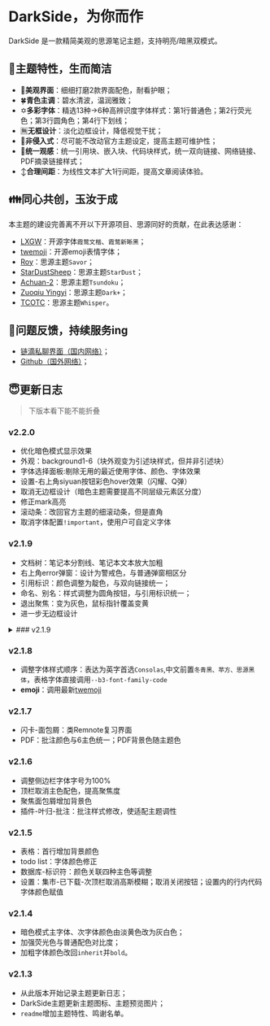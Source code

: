 # DarkSide，为你而作

DarkSide 是一款精简美观的思源笔记主题，支持明亮/暗黑双模式。

## 🥰主题特性，生而简洁
- 🎨**美观界面**：细细打磨2款界面配色，耐看护眼；
- 🍀**青色主调**：碧水清波，温润雅致；
- ✡**多彩字体**：精选13种→6种高辨识度字体样式：第1行普通色；第2行荧光色；第3行圆角色；第4行下划线；
- 🈚**无框设计**：淡化边框设计，降低视觉干扰；
- 🧵**非侵入式**：尽可能不改动官方主题设定，提高主题可维护性；
- 🔗**统一观感**：统一引用块、嵌入块、代码块样式，统一双向链接、网络链接、PDF摘录链接样式；
- ↕**合理间距**：为线性文本扩大1行间距，提高文章阅读体验。

## 👪同心共创，玉汝于成
本主题的建设完善离不开以下开源项目、思源同好的贡献，在此表达感谢：
- [LXGW](https://github.com/lxgw)：开源字体`霞鹜文楷`、`霞鹜新晰黑`；
- [twemoji](https://app.unpkg.com/twemoji-colr-font@15.0.3)：开源emoji表情字体；
- [Roy](https://github.com/royc01)：思源主题`Savor`；
- [StarDustSheep](https://github.com/StarDustSheep)：思源主题`StarDust`；
- [Achuan-2](https://github.com/Achuan-2)：思源主题`Tsundoku`；
- [Zuoqiu Yingyi](https://github.com/Zuoqiu-Yingyi)：思源主题`Dark+`；
- [TCOTC](https://github.com/TCOTC/Whisper)：思源主题`Whisper`。

## 🤔问题反馈，持续服务ing
- [链滴私聊界面（国内网络）](https://ld246.com/chats/PiChou)；
- [Github（国外网络）](https://github.com/pureTrue/siyuan-theme-darkside/issues)；


## 😇更新日志
> 下版本看下能不能折叠
### v2.2.0
* 优化暗色模式显示效果
* 外观：background1-6（块外观变为引述块样式，但并非引述块）
* 字体选择面板:剔除无用的最近使用字体、颜色、字体效果
* 设置-右上角siyuan按钮彩色hover效果（闪耀、Q弹）
* 取消无边框设计（暗色主题需要提高不同层级元素区分度）
* 修正mark高亮
* 滚动条：改回官方主题的细滚动条，但是直角
* 取消字体配置`!important`，使用户可自定义字体

### v2.1.9
* 文档树：笔记本分割线、笔记本文本放大加粗
* 右上角error弹窗：设计为警戒色，与普通弹窗相区分
* 引用标识：颜色调整为靛色，与双向链接统一；
* 命名、别名：样式调整为圆角按钮，与引用标识统一；
* 退出聚焦：变为灰色，鼠标指针覆盖变黄
* 进一步无边框设计

<details>

<summary>### v2.1.9</summary>
* 文档树：笔记本分割线、笔记本文本放大加粗
* 右上角error弹窗：设计为警戒色，与普通弹窗相区分
* 引用标识：颜色调整为靛色，与双向链接统一；
* 命名、别名：样式调整为圆角按钮，与引用标识统一；
* 退出聚焦：变为灰色，鼠标指针覆盖变黄
* 进一步无边框设计

</details>

### v2.1.8
* 调整字体样式顺序：表达为英字首选`Consolas`,中文前置`冬青黑、苹方、思源黑体`，表格字体直接调用`--b3-font-family-code`
* **emoji**：调用最新[twemoji](https://app.unpkg.com/twemoji-colr-font@15.0.3)

### v2.1.7
* 闪卡-面包屑：类Remnote复习界面
* PDF：批注颜色与6主色统一；PDF背景色随主题色

### v2.1.6
* 调整侧边栏字体字号为100%
* 顶栏取消主色配色，提高聚焦度
* 聚焦面包屑增加背景色
* 插件-叶归-批注：批注样式修改，使适配主题调性

### v2.1.5
* 表格：首行增加背景颜色
* todo list：字体颜色修正
* 数据库-标识符：颜色关联四种主色等调整
* 设置：集市-已下载-次顶栏取消高斯模糊；取消关闭按钮；设置内的行内代码字体颜色赋值

### v2.1.4
- 暗色模式主字体、次字体颜色由淡黄色改为灰白色；
- 加强荧光色与普通配色对比度；
- 加粗字体颜色改回`inherit`并`bold`。

### v2.1.3
- 从此版本开始记录主题更新日志；
- DarkSide主题更新主题图标、主题预览图片；
- `readme`增加主题特性、鸣谢名单。
